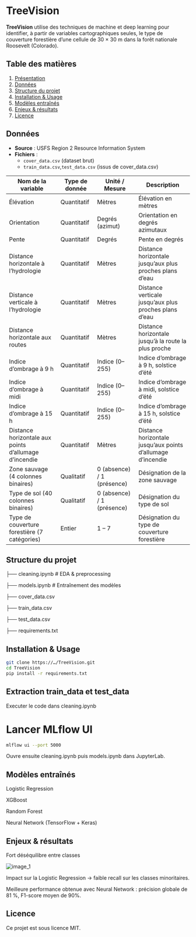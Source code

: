 # TreeVision 

**TreeVision** utilise des techniques de machine et deep learning pour identifier, à partir de variables cartographiques seules, le type de couverture forestière d’une cellule de 30 × 30 m dans la forêt nationale Roosevelt (Colorado).

## Table des matières
1. [Présentation](#présentation)
2. [Données](#données)
3. [Structure du projet](#structure-du-projet)
4. [Installation & Usage](#installation--usage)
5. [Modèles entraînés](#modèles-entraînés)
6. [Enjeux & résultats](#enjeux--résultats)
7. [Licence](#licence)

## Données
- **Source** : USFS Region 2 Resource Information System  
- **Fichiers** :  
  - `cover_data.csv` (dataset brut)  
  - `train_data.csv`,`test_data.csv` (issus de cover_data.csv)

| Nom de la variable                                   | Type de donnée | Unité / Mesure             | Description                                                  |
|-------------------------------------------------------|----------------|----------------------------|--------------------------------------------------------------|
| Élévation                                             | Quantitatif    | Mètres                     | Élévation en mètres                                          |
| Orientation                                           | Quantitatif    | Degrés (azimut)            | Orientation en degrés azimutaux                              |
| Pente                                                 | Quantitatif    | Degrés                     | Pente en degrés                                              |
| Distance horizontale à l’hydrologie                   | Quantitatif    | Mètres                     | Distance horizontale jusqu’aux plus proches plans d’eau      |
| Distance verticale à l’hydrologie                     | Quantitatif    | Mètres                     | Distance verticale jusqu’aux plus proches plans d’eau        |
| Distance horizontale aux routes                       | Quantitatif    | Mètres                     | Distance horizontale jusqu’à la route la plus proche         |
| Indice d’ombrage à 9 h                                | Quantitatif    | Indice (0–255)             | Indice d’ombrage à 9 h, solstice d’été                       |
| Indice d’ombrage à midi                               | Quantitatif    | Indice (0–255)             | Indice d’ombrage à midi, solstice d’été                      |
| Indice d’ombrage à 15 h                               | Quantitatif    | Indice (0–255)             | Indice d’ombrage à 15 h, solstice d’été                      |
| Distance horizontale aux points d’allumage d’incendie | Quantitatif    | Mètres                     | Distance horizontale jusqu’aux points d’allumage d’incendie  |
| Zone sauvage (4 colonnes binaires)                    | Qualitatif     | 0 (absence) / 1 (présence) | Désignation de la zone sauvage                               |
| Type de sol (40 colonnes binaires)                    | Qualitatif     | 0 (absence) / 1 (présence) | Désignation du type de sol                                   |
| Type de couverture forestière (7 catégories)          | Entier         | 1 – 7                      | Désignation du type de couverture forestière                 |


## Structure du projet
├── cleaning.ipynb # EDA & preprocessing

├── models.ipynb # Entraînement des modèles 

├── cover_data.csv 

├── train_data.csv 

├── test_data.csv

├── requirements.txt

## Installation & Usage
```bash
git clone https://…/TreeVision.git
cd TreeVision
pip install -r requirements.txt

```
## Extraction train_data et test_data

Executer le code dans cleaning.ipynb

# Lancer MLflow UI
```bash
mlflow ui --port 5000
```
Ouvre ensuite cleaning.ipynb puis models.ipynb dans JupyterLab.

## Modèles entraînés
Logistic Regression

XGBoost

Random Forest

Neural Network (TensorFlow + Keras)

## Enjeux & résultats
Fort déséquilibre entre classes

![image_1](https://github.com/user-attachments/assets/ce2b50c6-76f9-4663-bb21-57b0dec52446)


Impact sur la Logistic Regression → faible recall sur les classes minoritaires.

Meilleure performance obtenue avec Neural Network : précision globale de 81 %, F1-score moyen de 90%.

## Licence
Ce projet est sous licence MIT.
